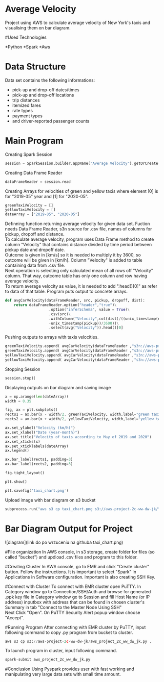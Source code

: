 # Average Velocity
Project using AWS to calculate average velocity of New York's taxis and visualising them on bar diagram.

#Used Technologies

*Python
*Spark
*Aws

# Data Structure
Data set contains the following informations:

* pick-up and drop-off dates/times
* pick-up and drop-off locations
* trip distances
* itemized fares
* rate types
* payment types
* and driver-reported passenger counts

# Main Program
Creating Spark Session  
```python
session = SparkSession.builder.appName("Average Velocity").getOrCreate()
``` 
Creating Data Frame Reader
```python
dataFrameReader = session.read
```
Creating Arrays for velocities of green and yellow taxis where element [0] is for "2019-05" year and [1] for "2020-05".
```python
greenTaxiVelocity = []
yellowTaxiVelocity = []
dateArray = ["2019-05", "2020-05"]
```

Definning function returning average velocity for given data set. Fuction needs Data Frame Reader, s3n source for .csv file, names of columns for pickup, dropoff and distance.  
To calculate average velocity, program uses Data Frame method to create column "Velocity" that contains distance divided by time period between pickup date and dropoff date.  
Outcome is given in [km/s] so it is needed to multiply it by 3600, so outcome will be given in [km/h]. Column "Velocity" is added to table containing data from .csv file.  
Next operation is selecting only calculated mean of all rows off "Velocity" column. That way, outcome table has only one column and row having average velocity.  
To return average velocity as value, it is needed to add ".head()[0]" as refer to data of that table. Program puts output to concrete arrays.  
```python
def avgCarVelocity(dataFrameReader, src, pickup, dropoff, dist):
    return dataFrameReader.option("header","true")\
                    .option("inferSchema", value = True)\
                    .csv(src)\
                    .withColumn("Velocity",col(dist)/((unix_timestamp(dropoff)\
                    -unix_timestamp(pickup))/3600))\
                    .select(avg("Velocity")).head()[0]
```

Pushing outputs to arrays with taxis velocities.  
```python
greenTaxiVelocity.append( avgCarVelocity(dataFrameReader ,"s3n://aws-project-2c-ww-dw-jk/green_tripdata_2019-05.csv","lpep_pickup_datetime","lpep_dropoff_datetime","trip_distance"))
greenTaxiVelocity.append( avgCarVelocity(dataFrameReader ,"s3n://aws-project-2c-ww-dw-jk/green_tripdata_2020-05.csv","lpep_pickup_datetime","lpep_dropoff_datetime","trip_distance"))
yellowTaxiVelocity.append( avgCarVelocity(dataFrameReader ,"s3n://aws-project-2c-ww-dw-jk/yellow_tripdata_2019-05.csv","tpep_pickup_datetime","tpep_dropoff_datetime","trip_distance"))
yellowTaxiVelocity.append( avgCarVelocity(dataFrameReader ,"s3n://aws-project-2c-ww-dw-jk/yellow_tripdata_2020-05.csv","tpep_pickup_datetime","tpep_dropoff_datetime","trip_distance"))
```

Stopping Session  
```python
session.stop()
```

Displaying outputs on bar diagram and saving image   
```python
x = np.arange(len(dateArray))
width = 0.35

fig, ax = plt.subplots()
rects1 = ax.bar(x - width/2, greenTaxiVelocity, width,label="green taxi",color = "g",)
rects2 = ax.bar(x + width/2, yellowTaxiVelocity, width,label="yellow taxi", color="y")

ax.set_ylabel("Velocity (km/h)")
ax.set_xlabel("Date (year-month)")
ax.set_title("Velocity of taxis according to May of 2019 and 2020")
ax.set_xticks(x)
ax.set_xticklabels(dateArray)
ax.legend()

ax.bar_label(rects1, padding=3)
ax.bar_label(rects2, padding=3)

fig.tight_layout()

plt.show()

plt.savefig('taxi_chart.png')
```

Upload image with bar diagram on s3 bucket  
```python
subprocess.run("aws s3 cp taxi_chart.png s3://aws-project-2c-ww-dw-jk/", stdout=subprocess.PIPE, stderr = subprocess.PIPE, shell = True)
```

# Bar Diagram Output for Project

![diagram](link do po wrzuceniu na githuba taxi_chart.png)

#File organization
In AWS console, in s3 storage, create folder for files (so called "bucket") and updload .csv files and program to this folder.

#Creating Cluster
In AWS console, go to EMR and click "Create cluster" button. Follow the instructions. It is important to select "Spark" in Applications in Software configuration. Important
is also creating SSH Key.

#Connect with Cluster
To connect with EMR cluster open PuTTY. In Category window go to Connection/SSH/Auth and browse for generated .ppk key file
in Category window go to Session and fill Host Name (or IP address) inputbox with address that can be found in chosen cluster's Summary in tab "Connect to the Master Node Using SSH"  
Next Click "Open". On PuTTY Security Alert popup window choose "Accept".

#Running Program
After connecting with EMR cluster by PuTTY, input following command to copy .py program from bucket to cluster.  
```python
aws s3 cp s3://aws-project-2c-ww-dw-jk/aws_project_2c_ww_dw_jk.py .
```

To launch program in cluster, input following command.  
```python
spark-submit aws_project_2c_ww_dw_jk.py
```

#Conclusion
Using Pyspark provides user with fast working and manipulating very large data sets with small time amount.
